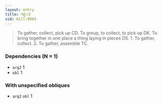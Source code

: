 ```yaml
---
layout: entry
title: འཐུ་√3
vid: Hill:0803
---
```

> To gather, collect, pick up CD\. To group, to collect, to pick up DK\. To bring together in one place a thing laying in pieces DS\. 1\. To gather, collect\. 2\. To gather, assemble TC\.


### Dependencies (N = 1)
* `arg2` 1
* `obl` 1


### With unspecified obliques
* `arg2` `obl` 1
